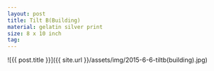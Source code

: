 ```yaml
---
layout: post
title: Tilt B(Building)
material: gelatin silver print
size: 8 x 10 inch
tag:
---
```



![{{ post.title }}]({{ site.url }}/assets/img/2015-6-6-tiltb(building).jpg)

